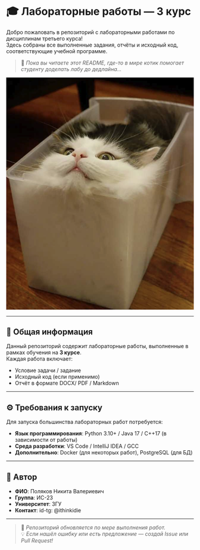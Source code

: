# 🎓 Лабораторные работы — 3 курс

Добро пожаловать в репозиторий с лабораторными работами по дисциплинам третьего курса!  
Здесь собраны все выполненные задания, отчёты и исходный код, соответствующие учебной программе.

> 🐾 *Пока вы читаете этот README, где-то в мире котик помогает студенту доделать лабу до дедлайна...*

![Котик-программист](cat_assets/zidkgz14iova1.png)

---

## 📌 Общая информация

Данный репозиторий содержит лабораторные работы, выполненные в рамках обучения на **3 курсе**.  
Каждая работа включает:
- Условие задачи / задание
- Исходный код (если применимо)
- Отчёт в формате DOCX/ PDF / Markdown


---

## ⚙️ Требования к запуску

Для запуска большинства лабораторных работ потребуется:

- **Язык программирования**: Python 3.10+ / Java 17 / C++17 (в зависимости от работы)
- **Среда разработки**: VS Code / IntelliJ IDEA / GCC
- **Дополнительно**: Docker (для некоторых работ), PostgreSQL (для БД)

---

## 👤 Автор

- **ФИО**: Поляков Никита Валериевич
- **Группа**: ИС-23
- **Университет**: ЗГУ 
- **Контакт**: id-tg: @ithinkidie

---

> 📝 *Репозиторий обновляется по мере выполнения работ.*  
> 💡 *Если нашёл ошибку или есть предложение — создай Issue или Pull Request!*
